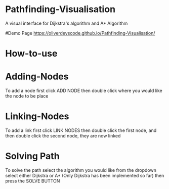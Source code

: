 # Pathfinding-Visualisation
A visual interface for Dijkstra's algorithm and A* Algorithm

#Demo Page
https://oliverdevscode.github.io/Pathfinding-Visualisation/

# How-to-use

 # Adding-Nodes
  To add a node first click ADD NODE then double click where you would like the node to be place

 # Linking-Nodes
  To add a link first click LINK NODES then double click the first node, and then double click the second node, they are now linked

 # Solving Path
  To solve the path select the algorithm you would like from the dropdown select either Dijkstra or A* (Only Dijkstra has been implemented so far) then press the SOLVE BUTTON 
